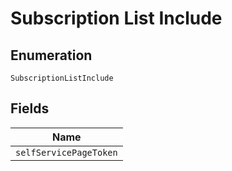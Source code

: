 
# Subscription List Include

## Enumeration

`SubscriptionListInclude`

## Fields

| Name |
|  --- |
| `selfServicePageToken` |

